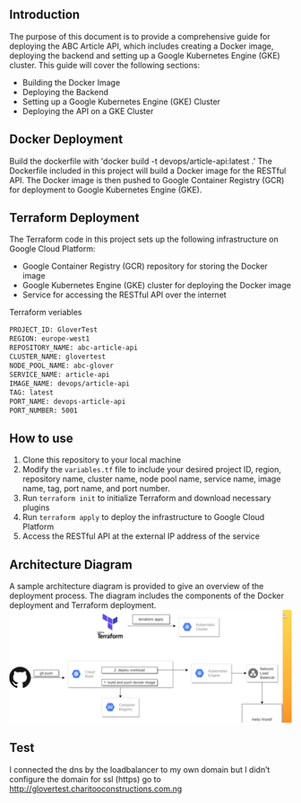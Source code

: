 ## Introduction
The purpose of this document is to provide a comprehensive guide for deploying the ABC Article API, which includes creating a Docker image, deploying the backend and setting up a Google Kubernetes Engine (GKE) cluster. This guide will cover the following sections:
- Building the Docker Image
- Deploying the Backend
- Setting up a Google Kubernetes Engine (GKE) Cluster
- Deploying the API on a GKE Cluster

## Docker Deployment
Build the dockerfile with 'docker build -t devops/article-api:latest .'
The Dockerfile included in this project will build a Docker image for the RESTful API. The Docker image is then pushed to Google Container Registry (GCR) for deployment to Google Kubernetes Engine (GKE).

## Terraform Deployment

The Terraform code in this project sets up the following infrastructure on Google Cloud Platform:
- Google Container Registry (GCR) repository for storing the Docker image
- Google Kubernetes Engine (GKE) cluster for deploying the Docker image
- Service for accessing the RESTful API over the internet

Terraform veriables
```
PROJECT_ID: GloverTest
REGION: europe-west1
REPOSITORY_NAME: abc-article-api
CLUSTER_NAME: glovertest
NODE_POOL_NAME: abc-glover
SERVICE_NAME: article-api
IMAGE_NAME: devops/article-api
TAG: latest
PORT_NAME: devops-article-api
PORT_NUMBER: 5001
```


## How to use

1. Clone this repository to your local machine
2. Modify the `variables.tf` file to include your desired project ID, region, repository name, cluster name, node pool name, service name, image name, tag, port name, and port number.
3. Run `terraform init` to initialize Terraform and download necessary plugins
4. Run `terraform apply` to deploy the infrastructure to Google Cloud Platform
5. Access the RESTful API at the external IP address of the service

## Architecture Diagram

A sample architecture diagram is provided to give an overview of the deployment process. The diagram includes the components of the Docker deployment and Terraform deployment.
![ABT Deployment to GKE](glovertest.png)


## Test
I connected the dns by the loadbalancer to my own domain but I didn’t configure the domain for ssl (https)
go to http://glovertest.charitooconstructions.com.ng
